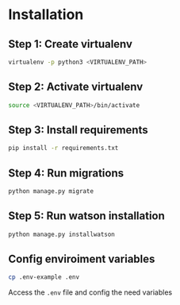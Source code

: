 # Installation
## Step 1: Create virtualenv
```bash
virtualenv -p python3 <VIRTUALENV_PATH>
```

## Step 2:  Activate virtualenv

```bash
source <VIRTUALENV_PATH>/bin/activate
``` 

## Step 3:  Install requirements

```bash
pip install -r requirements.txt
```

## Step 4: Run migrations

```bash
python manage.py migrate
```

## Step 5: Run watson installation

```bash
python manage.py installwatson
```

## Config enviroiment variables

```bash
cp .env-example .env
```
Access the ``.env`` file and config the need variables